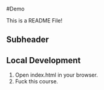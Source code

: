 #Demo 

This is a README File!

## Subheader

## Local Development

1. Open index.html in your browser.
2. Fuck this course.